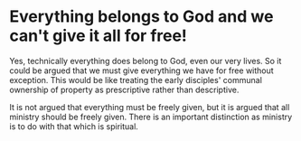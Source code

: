 
# Everything belongs to God and we can't give it all for free!

Yes, technically everything does belong to God, even our very lives. So it could be argued that we must give everything we have for free without exception. This would be like treating the early disciples' communal ownership of property as prescriptive rather than descriptive.

<BibleQuote passage='Acts 4:32'></BibleQuote>

It is not argued that everything must be freely given, but it is argued that all ministry should be freely given. There is an important distinction as ministry is to do with that which is spiritual.

<ArticlePreview id='scope'></ArticlePreview>
